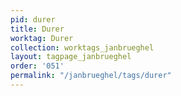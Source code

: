 ```yaml
---
pid: durer
title: Durer
worktag: Durer
collection: worktags_janbrueghel
layout: tagpage_janbrueghel
order: '051'
permalink: "/janbrueghel/tags/durer"
---
```

